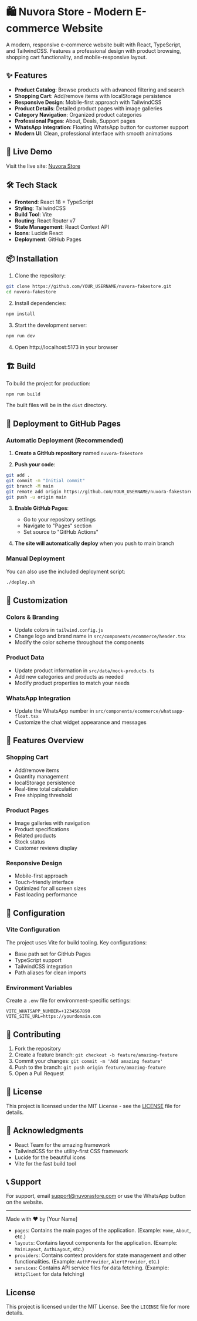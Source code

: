 # 🛍️ Nuvora Store - Modern E-commerce Website

A modern, responsive e-commerce website built with React, TypeScript, and TailwindCSS. Features a professional design with product browsing, shopping cart functionality, and mobile-responsive layout.

## ✨ Features

- **Product Catalog**: Browse products with advanced filtering and search
- **Shopping Cart**: Add/remove items with localStorage persistence
- **Responsive Design**: Mobile-first approach with TailwindCSS
- **Product Details**: Detailed product pages with image galleries
- **Category Navigation**: Organized product categories
- **Professional Pages**: About, Deals, Support pages
- **WhatsApp Integration**: Floating WhatsApp button for customer support
- **Modern UI**: Clean, professional interface with smooth animations

## 🚀 Live Demo

Visit the live site: [Nuvora Store](https://YOUR_USERNAME.github.io/nuvora-fakestore/)

## 🛠️ Tech Stack

- **Frontend**: React 18 + TypeScript
- **Styling**: TailwindCSS
- **Build Tool**: Vite
- **Routing**: React Router v7
- **State Management**: React Context API
- **Icons**: Lucide React
- **Deployment**: GitHub Pages

## 📦 Installation

1. Clone the repository:
```bash
git clone https://github.com/YOUR_USERNAME/nuvora-fakestore.git
cd nuvora-fakestore
```

2. Install dependencies:
```bash
npm install
```

3. Start the development server:
```bash
npm run dev
```

4. Open http://localhost:5173 in your browser

## 🏗️ Build

To build the project for production:

```bash
npm run build
```

The built files will be in the `dist` directory.

## 🚀 Deployment to GitHub Pages

### Automatic Deployment (Recommended)

1. **Create a GitHub repository** named `nuvora-fakestore`

2. **Push your code**:
```bash
git add .
git commit -m "Initial commit"
git branch -M main
git remote add origin https://github.com/YOUR_USERNAME/nuvora-fakestore.git
git push -u origin main
```

3. **Enable GitHub Pages**:
   - Go to your repository settings
   - Navigate to "Pages" section
   - Set source to "GitHub Actions"

4. **The site will automatically deploy** when you push to main branch

### Manual Deployment

You can also use the included deployment script:

```bash
./deploy.sh
```

## 🎨 Customization

### Colors & Branding
- Update colors in `tailwind.config.js`
- Change logo and brand name in `src/components/ecommerce/header.tsx`
- Modify the color scheme throughout the components

### Product Data
- Update product information in `src/data/mock-products.ts`
- Add new categories and products as needed
- Modify product properties to match your needs

### WhatsApp Integration
- Update the WhatsApp number in `src/components/ecommerce/whatsapp-float.tsx`
- Customize the chat widget appearance and messages

## 📱 Features Overview

### Shopping Cart
- Add/remove items
- Quantity management
- localStorage persistence
- Real-time total calculation
- Free shipping threshold

### Product Pages
- Image galleries with navigation
- Product specifications
- Related products
- Stock status
- Customer reviews display

### Responsive Design
- Mobile-first approach
- Touch-friendly interface
- Optimized for all screen sizes
- Fast loading performance

## 🔧 Configuration

### Vite Configuration
The project uses Vite for build tooling. Key configurations:
- Base path set for GitHub Pages
- TypeScript support
- TailwindCSS integration
- Path aliases for clean imports

### Environment Variables
Create a `.env` file for environment-specific settings:
```
VITE_WHATSAPP_NUMBER=+1234567890
VITE_SITE_URL=https://yourdomain.com
```

## 🤝 Contributing

1. Fork the repository
2. Create a feature branch: `git checkout -b feature/amazing-feature`
3. Commit your changes: `git commit -m 'Add amazing feature'`
4. Push to the branch: `git push origin feature/amazing-feature`
5. Open a Pull Request

## 📄 License

This project is licensed under the MIT License - see the [LICENSE](LICENSE) file for details.

## 🙏 Acknowledgments

- React Team for the amazing framework
- TailwindCSS for the utility-first CSS framework
- Lucide for the beautiful icons
- Vite for the fast build tool

## 📞 Support

For support, email support@nuvorastore.com or use the WhatsApp button on the website.

---

Made with ❤️ by [Your Name]
- `pages`: Contains the main pages of the application. (Example: `Home`, `About`, etc.)
- `layouts`: Contains layout components for the application. (Example: `MainLayout`, `AuthLayout`, etc.)
- `providers`: Contains context providers for state management and other functionalities. (Example: `AuthProvider`,
  `AlertProvider`, etc.)
- `services`: Contains API service files for data fetching. (Example: `HttpClient` for data fetching)

## License

This project is licensed under the MIT License. See the `LICENSE` file for more details.
